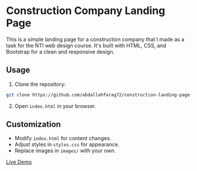 # Construction Company Landing Page

This is a simple landing page for a construction company that I made as a task for the NTI web design course. It's built with HTML, CSS, and Bootstrap for a clean and responsive design.

## Usage

1. Clone the repository:

```bash
git clone https://github.com/abdallahfarag72/construction-landing-page.git
```

2. Open `index.html` in your browser.

## Customization

- Modify `index.html` for content changes.
- Adjust styles in `styles.css` for appearance.
- Replace images in `images/` with your own.

[Live Demo](https://azzam-construction-site.netlify.app/)
